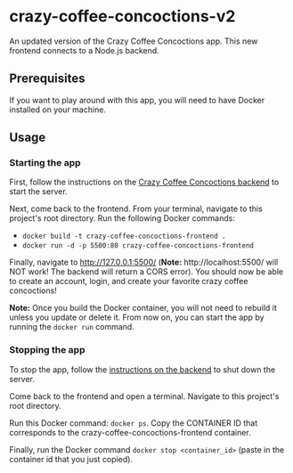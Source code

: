 # crazy-coffee-concoctions-v2
An updated version of the Crazy Coffee Concoctions app. This new frontend connects to a Node.js backend.

## Prerequisites

If you want to play around with this app, you will need to have Docker installed on your machine.

## Usage

### Starting the app

First, follow the instructions on the [Crazy Coffee Concoctions backend](https://github.com/Sdcrouse/crazy-coffee-concoctions-backend-v2) to start the server.

Next, come back to the frontend. From your terminal, navigate to this project's root directory. Run the following Docker commands:

- `docker build -t crazy-coffee-concoctions-frontend .`
- `docker run -d -p 5500:80 crazy-coffee-concoctions-frontend`

Finally, navigate to http://127.0.0.1:5500/ (**Note:** http://localhost:5500/ will NOT work! The backend will return a CORS error). You should now be able to create an account, login, and create your favorite crazy coffee concoctions!

**Note:** Once you build the Docker container, you will not need to rebuild it unless you update or delete it. From now on, you can start the app by running the `docker run` command.

### Stopping the app

To stop the app, follow the [instructions on the backend](https://github.com/Sdcrouse/crazy-coffee-concoctions-backend-v2) to shut down the server.

Come back to the frontend and open a terminal. Navigate to this project's root directory.

Run this Docker command: `docker ps`. Copy the CONTAINER ID that corresponds to the crazy-coffee-concoctions-frontend container.

Finally, run the Docker command `docker stop <container_id>` (paste in the container id that you just copied).